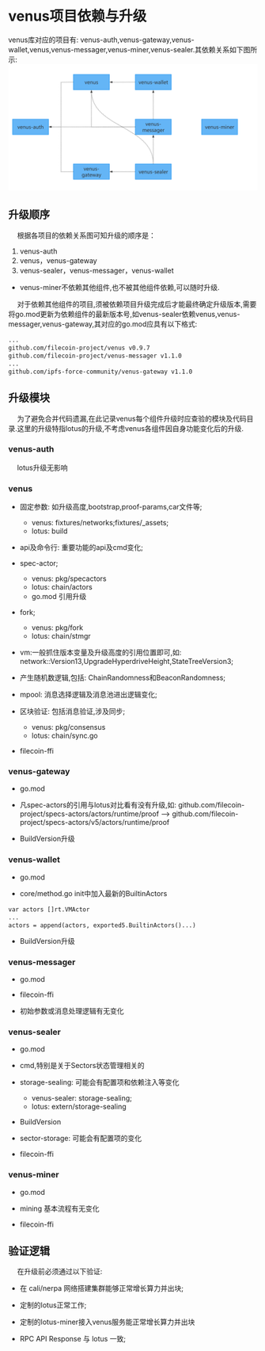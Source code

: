 # venus项目依赖与升级

venus库对应的项目有: venus-auth,venus-gateway,venus-wallet,venus,venus-messager,venus-miner,venus-sealer.其依赖关系如下图所示:
![venus-components](../../.vuepress/public/venus-components.png)

## 升级顺序
&ensp;&ensp; 根据各项目的依赖关系图可知升级的顺序是：
1. venus-auth
2. venus，venus-gateway
3. venus-sealer，venus-messager，venus-wallet
* venus-miner不依赖其他组件,也不被其他组件依赖,可以随时升级.

&ensp;&ensp; 对于依赖其他组件的项目,须被依赖项目升级完成后才能最终确定升级版本,需要将go.mod更新为依赖组件的最新版本号,如venus-sealer依赖venus,venus-messager,venus-gateway,其对应的go.mod应具有以下格式:

```
...
github.com/filecoin-project/venus v0.9.7
github.com/filecoin-project/venus-messager v1.1.0
...
github.com/ipfs-force-community/venus-gateway v1.1.0
```

## 升级模块

&ensp;&ensp; 为了避免合并代码遗漏,在此记录venus每个组件升级时应查验的模块及代码目录.这里的升级特指lotus的升级,不考虑venus各组件因自身功能变化后的升级.

### venus-auth
&ensp;&ensp; lotus升级无影响

### venus

- 固定参数: 如升级高度,bootstrap,proof-params,car文件等;
    * venus: fixtures/networks;fixtures/_assets;
    * lotus: build

- api及命令行: 重要功能的api及cmd变化;

- spec-actor;
    * venus: pkg/specactors
    * lotus: chain/actors
    * go.mod 引用升级
    
- fork;
    * venus: pkg/fork
    * lotus: chain/stmgr

- vm:一般抓住版本变量及升级高度的引用位置即可,如: network::Version13,UpgradeHyperdriveHeight,StateTreeVersion3;

- 产生随机数逻辑,包括: ChainRandomness和BeaconRandomness;

- mpool: 消息选择逻辑及消息池进出逻辑变化;

- 区块验证: 包括消息验证,涉及同步;
    - venus: pkg/consensus
    - lotus: chain/sync.go
    
- filecoin-ffi
    
### venus-gateway

- go.mod

- 凡spec-actors的引用与lotus对比看有没有升级,如: github.com/filecoin-project/specs-actors/actors/runtime/proof --> github.com/filecoin-project/specs-actors/v5/actors/runtime/proof

- BuildVersion升级

### venus-wallet

- go.mod

- core/method.go init中加入最新的BuiltinActors
```
var actors []rt.VMActor
...
actors = append(actors, exported5.BuiltinActors()...)
```

- BuildVersion升级


### venus-messager

- go.mod

- filecoin-ffi

- 初始参数或消息处理逻辑有无变化


### venus-sealer

- go.mod

- cmd,特别是关于Sectors状态管理相关的

- storage-sealing: 可能会有配置项和依赖注入等变化
    * venus-sealer: storage-sealing;
    * lotus: extern/storage-sealing

- BuildVersion

- sector-storage: 可能会有配置项的变化

- filecoin-ffi

### venus-miner

- go.mod

- mining 基本流程有无变化

- filecoin-ffi

## 验证逻辑

&ensp;&ensp; 在升级前必须通过以下验证:

- 在 cali/nerpa 网络搭建集群能够正常增长算力并出块;

- 定制的lotus正常工作;

- 定制的lotus-miner接入venus服务能正常增长算力并出块

- RPC API Response 与 lotus 一致;
